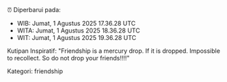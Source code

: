 ⏰ Diperbarui pada:
- WIB: Jumat, 1 Agustus 2025 17.36.28 UTC
- WITA: Jumat, 1 Agustus 2025 18.36.28 UTC
- WIT: Jumat, 1 Agustus 2025 19.36.28 UTC

Kutipan Inspiratif:
"Friendship is a mercury drop. If it is dropped. Impossible to recollect. So do not drop your friends!!!!"


Kategori: friendship

